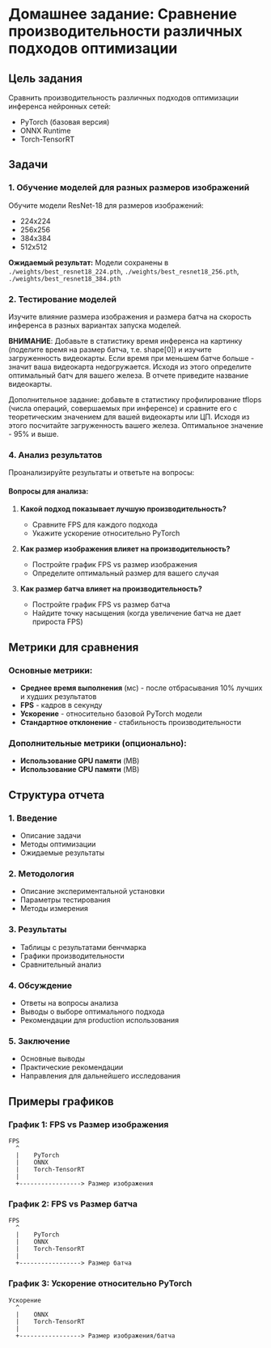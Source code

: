 # Домашнее задание: Сравнение производительности различных подходов оптимизации

## Цель задания

Сравнить производительность различных подходов оптимизации инференса нейронных сетей:
- PyTorch (базовая версия)
- ONNX Runtime
- Torch-TensorRT

## Задачи

### 1. Обучение моделей для разных размеров изображений

Обучите модели ResNet-18 для размеров изображений:
- 224x224
- 256x256  
- 384x384
- 512x512

**Ожидаемый результат:** Модели сохранены в `./weights/best_resnet18_224.pth`, `./weights/best_resnet18_256.pth`, `./weights/best_resnet18_384.pth`

### 2. Тестирование моделей

Изучите влияние размера изображения и размера батча на скорость инференса в разных вариантах запуска моделей.

**ВНИМАНИЕ**: Добавьте в статистику время инференса на картинку (поделите время на размер батча, т.е. shape[0]) и изучите загруженность видеокарты. Если время при меньшем батче больше - значит ваша видеокарта недогружается. Исходя из этого определите оптимальный батч для вашего железа. В отчете приведите название видеокарты.

Дополнительное задание: добавьте в статистику профилирование tflops (числа операций, совершаемых при инференсе) и сравните его с теоретическим значением для вашей видеокарты или ЦП. Исходя из этого посчитайте загруженность вашего железа. Оптимальное значение - 95% и выше.

### 4. Анализ результатов

Проанализируйте результаты и ответьте на вопросы:

#### Вопросы для анализа:

1. **Какой подход показывает лучшую производительность?**
   - Сравните FPS для каждого подхода
   - Укажите ускорение относительно PyTorch

2. **Как размер изображения влияет на производительность?**
   - Постройте график FPS vs размер изображения
   - Определите оптимальный размер для вашего случая

3. **Как размер батча влияет на производительность?**
   - Постройте график FPS vs размер батча
   - Найдите точку насыщения (когда увеличение батча не дает прироста FPS)

## Метрики для сравнения

### Основные метрики:
- **Среднее время выполнения** (мс) - после отбрасывания 10% лучших и худших результатов
- **FPS** - кадров в секунду
- **Ускорение** - относительно базовой PyTorch модели
- **Стандартное отклонение** - стабильность производительности

### Дополнительные метрики (опционально):
- **Использование GPU памяти** (MB)
- **Использование CPU памяти** (MB)

## Структура отчета

### 1. Введение
- Описание задачи
- Методы оптимизации
- Ожидаемые результаты

### 2. Методология
- Описание экспериментальной установки
- Параметры тестирования
- Методы измерения

### 3. Результаты
- Таблицы с результатами бенчмарка
- Графики производительности
- Сравнительный анализ

### 4. Обсуждение
- Ответы на вопросы анализа
- Выводы о выборе оптимального подхода
- Рекомендации для production использования

### 5. Заключение
- Основные выводы
- Практические рекомендации
- Направления для дальнейшего исследования

## Примеры графиков

### График 1: FPS vs Размер изображения
```
FPS
  ^
  |    PyTorch
  |    ONNX
  |    Torch-TensorRT
  |    
  +-----------------> Размер изображения
```

### График 2: FPS vs Размер батча
```
FPS
  ^
  |    PyTorch
  |    ONNX
  |    Torch-TensorRT
  |    
  +-----------------> Размер батча
```

### График 3: Ускорение относительно PyTorch
```
Ускорение
  ^
  |    ONNX
  |    Torch-TensorRT
  |    
  +-----------------> Размер изображения/батча
```